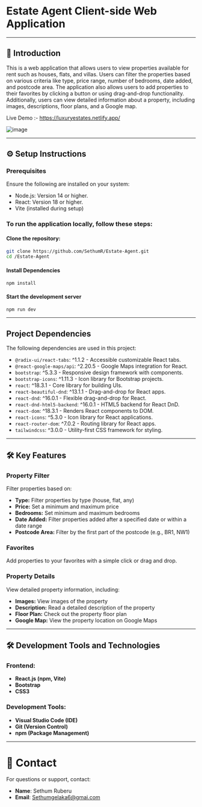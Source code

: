 # Estate Agent Client-side Web Application

---

## 📖 Introduction

This is a web application that allows users to view properties available for rent such as houses, flats, and villas. Users can filter the properties based on various criteria like type, price range, number of bedrooms, date added, and postcode area. The application also allows users to add properties to their favorites by clicking a button or using drag-and-drop functionality. Additionally, users can view detailed information about a property, including images, descriptions, floor plans, and a Google map.

Live Demo :- https://luxuryestates.netlify.app/

![image](https://github.com/user-attachments/assets/cb6f2865-2cd7-45c1-b0c7-3c0609a94347)

  
---


## ⚙️ Setup Instructions

### Prerequisites

Ensure the following are installed on your system:

- Node.js: Version 14 or higher.
- React: Version 18 or higher.
- Vite (installed during setup)
  

### To run the application locally, follow these steps:

#### Clone the repository:
  ```bash
  git clone https://github.com/SethumR/Estate-Agent.git
  cd /Estate-Agent
  ```
#### Install Dependencies 

  ```bash
  npm install
  ```

#### Start the development server

  ```bash
  npm run dev
  ```

---

## Project Dependencies  

The following dependencies are used in this project:  

- `@radix-ui/react-tabs`: ^1.1.2 - Accessible customizable React tabs.  
- `@react-google-maps/api`: ^2.20.5 - Google Maps integration for React.  
- `bootstrap`: ^5.3.3 - Responsive design framework with components.  
- `bootstrap-icons`: ^1.11.3 - Icon library for Bootstrap projects.  
- `react`: ^18.3.1 - Core library for building UIs.  
- `react-beautiful-dnd`: ^13.1.1 - Drag-and-drop for React apps.  
- `react-dnd`: ^16.0.1 - Flexible drag-and-drop for React.  
- `react-dnd-html5-backend`: ^16.0.1 - HTML5 backend for React DnD.  
- `react-dom`: ^18.3.1 - Renders React components to DOM.  
- `react-icons`: ^5.3.0 - Icon library for React applications.  
- `react-router-dom`: ^7.0.2 - Routing library for React apps.  
- `tailwindcss`: ^3.0.0 - Utility-first CSS framework for styling.  

  

---


## 🛠️ Key Features

### Property Filter
Filter properties based on:

- **Type:** Filter properties by type (house, flat, any)
- **Price:** Set a minimum and maximum price
- **Bedrooms:** Set minimum and maximum bedrooms
- **Date Added:** Filter properties added after a specified date or within a date range
- **Postcode Area:** Filter by the first part of the postcode (e.g., BR1, NW1)

### Favorites
Add properties to your favorites with a simple click or drag and drop.

### Property Details
View detailed property information, including:

- **Images:** View images of the property
- **Description:** Read a detailed description of the property
- **Floor Plan:** Check out the property floor plan
- **Google Map:** View the property location on Google Maps

---

## 🛠️ Development Tools and Technologies

### Frontend:
- **React.js (npm, Vite)**
- **Bootstrap**
- **CSS3**

### Development Tools:
- **Visual Studio Code (IDE)**
- **Git (Version Control)**
- **npm (Package Management)**

---

# 📧 Contact

For questions or support, contact:

- **Name**: Sethum Ruberu 
- **Email**: Sethumgelaka6@gmai.com





